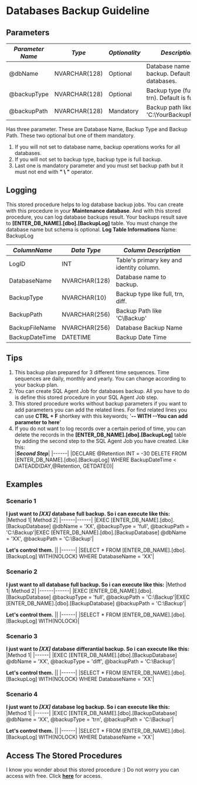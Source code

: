 # Databases Backup Guideline

## Parameters
|***Parameter Name***|***Type***|***Optionality***|***Description***|
|------|------|-----|-----|
|@dbName|NVARCHAR(128)|Optional|Database name to backup. Default is all databases.|
|@backupType|NVARCHAR(128)|Optional|Backup type (full, diff, trn). Default is full.|
|@backupPath|NVARCHAR(128)|Mandatory|Backup path like this: 'C:\YourBackupFolder'|

Has three parameter. These are Database Name, Backup Type and Backup Path. These two optional but one of them mandatory.
1. If you will not set to database name, backup operations works for all databases.
2. If you will not set to backup type, backup type is full backup.
3. Last one is mandatory parameter and you must set backup path but it must not end with **" \ "** operator.

## Logging
This stored procedure helps to log database backup jobs. You can create with this procedure in your **Maintenance database**. And with this stored procedure, you can log database backups result.
Your backups result save to **[ENTER_DB_NAME].[dbo].[BackupLog]** table. You must change the database name but schema is optional.
**Log Table Informations**
Name: BackupLog

|***ColumnName***|***Data Type***|***Column Description***|
|------|------|-----|
|LogID|INT|Table's primary key and identity column.|
|DatabaseName|NVARCHAR(128)|Database name to backup.|
|BackupType|NVARCHAR(10)|Backup type like full, trn, diff.|
|BackupPath|NVARCHAR(256)|Backup Path like 'C\Backup'|
|BackupFileName|NVARCHAR(256)|Database Backup Name|
|BackupDateTime|DATETIME|Backup Date Time|

## Tips
1. This backup plan prepared for 3 different time sequences. Time sequences are daily, monthly and yearly. You can change according to your backup plan.
2. You can create SQL Agent Job for databases backup. All you have to do is define this stored procedure in your SQL Agent Job step.
3. This stored procedure works without backup parameters if you want to add parameters you can add the related lines. For find related lines you can use **CTRL + F** shortkey with this keywords; '**-- WITH --You can add parameter to here**'
4. If you do not want to log records over a certain period of time, you can delete the records in the  **[ENTER_DB_NAME].[dbo].[BackupLog]** table by adding the second step to the SQL Agent Job you have created. Like this:\
   |***Second Step***|
   |------|
   |DECLARE @Retention INT = -30 DELETE FROM [ENTER_DB_NAME].[dbo].[BackupLog] WHERE BackupDateTime < DATEADD(DAY,@Retention, GETDATE())|
   
## Examples

### Scenario 1
**I just want to *[XX]* database full backup. So i can execute like this:**
|Method 1| Method 2|
|------|------|
|EXEC [ENTER_DB_NAME].[dbo].[BackupDatabase] @dbName = 'XX', @backupType = 'full', @backupPath = 'C:\Backup'|EXEC [ENTER_DB_NAME].[dbo].[BackupDatabase] @dbName = 'XX', @backupPath = 'C:\Backup'|

**Let's control them.**
||
|------|
|SELECT * FROM [ENTER_DB_NAME].[dbo].[BackupLog] WITH(NOLOCK) WHERE DatabaseName = 'XX'|

### Scenario 2
**I just want to all database full backup. So i can execute like this:**
|Method 1| Method 2|
|------|------|
|EXEC [ENTER_DB_NAME].[dbo].[BackupDatabase]  @backupType = 'full', @backupPath = 'C:\Backup'|EXEC [ENTER_DB_NAME].[dbo].[BackupDatabase] @backupPath = 'C:\Backup'|

**Let's control them.**
||
|------|
|SELECT * FROM [ENTER_DB_NAME].[dbo].[BackupLog] WITH(NOLOCK)|

### Scenario 3
**I just want to *[XX]* database differantial backup. So i can execute like this:**
|Method 1|
|------|
|EXEC [ENTER_DB_NAME].[dbo].[BackupDatabase] @dbName = 'XX', @backupType = 'diff', @backupPath = 'C:\Backup'|

**Let's control them.**
||
|------|
|SELECT * FROM [ENTER_DB_NAME].[dbo].[BackupLog] WITH(NOLOCK) WHERE DatabaseName = 'XX'|

### Scenario 4
**I just want to *[XX]* database log backup. So i can execute like this:**
|Method 1|
|------|
|EXEC [ENTER_DB_NAME].[dbo].[BackupDatabase] @dbName = 'XX', @backupType = 'trn', @backupPath = 'C:\Backup'|

**Let's control them.**
||
|------|
|SELECT * FROM [ENTER_DB_NAME].[dbo].[BackupLog] WITH(NOLOCK) WHERE DatabaseName = 'XX'|

## Access The Stored Procedures
I know you wonder about this stored procedure :) Do not worry you can access with free. Click **[here](https://github.com/kisinamso/SQLServerMaintenanceBox/blob/main/002_DatabaseBackup.sql)** for access.

